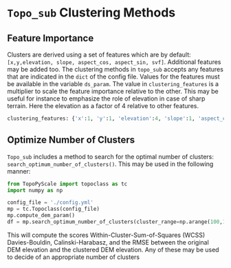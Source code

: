 # `Topo_sub` Clustering Methods 

## Feature Importance

Clusters are derived using a set of features which are by default: `[x,y,elevation, slope, aspect_cos, aspect_sin, svf]`. Additional features may be added too. The clustering methods in `topo_sub` accepts any features that are indicated in the `dict` of the config file. Values for the features must be available in the variable `ds_param`. The value in `clustering_features` is a multiplier to scale the feature importance relative to the other. This may be useful for instance to emphasize the role of elevation in case of sharp terrain. Here the elevation as a factor of 4 relative to other features. 

```python
clustering_features: {'x':1, 'y':1, 'elevation':4, 'slope':1, 'aspect_cos':1, 'aspect_sin':1, 'svf':1}
```

## Optimize Number of Clusters
`Topo_sub` includes a method to search for the optimal number of clusters: `search_optimum_number_of_clusters()`. This may be used in the following manner:

```python
from TopoPyScale import topoclass as tc
import numpy as np

config_file = './config.yml'
mp = tc.Topoclass(config_file)
mp.compute_dem_param()
df = mp.search_optimum_number_of_clusters(cluster_range=np.arange(100,1000,50),plot=False)
```

This will compute the scores Within-Cluster-Sum-of-Squares (WCSS) Davies-Bouldin, Calinski-Harabasz, and the RMSE between the original DEM elevation and the clustered DEM elevation. Any of these may be used to decide of an appropriate number of clusters